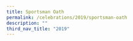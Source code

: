 ```yaml
---
title: Sportsman Oath
permalink: /celebrations/2019/sportsman-oath
description: ""
third_nav_title: "2019"
---
```


